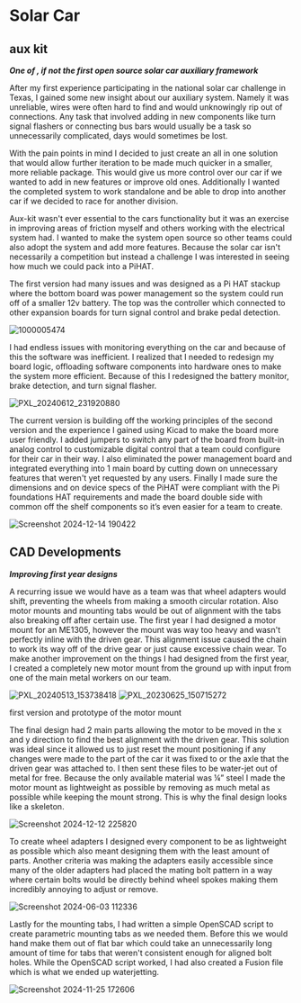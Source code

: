 # Solar Car

## aux kit
***One of , if not the first open source solar car auxiliary framework***

After my first experience participating in the national solar car challenge in Texas, I gained some new insight about our auxiliary system. Namely it was unreliable, wires were often hard to find and would unknowingly rip out of connections. Any task that involved adding in new components like turn signal flashers or connecting bus bars would usually be a task so unnecessarily complicated, days would sometimes be lost.

With the pain points in mind I decided to just create an all in one solution that would allow further iteration to be made much quicker in a smaller, more reliable package. This would give us more control over our car if we wanted to add in new features or improve old ones. Additionally I wanted the completed system to work standalone and be able to drop into another car if we decided to race for another division. 

Aux-kit wasn't ever essential to the cars functionality but it was an exercise in improving areas of friction myself and others working with the electrical system had. I wanted to make the system open source so other teams could also adopt the system and add more features. Because the solar car isn't necessarily a competition but instead a challenge I was interested in seeing how much we could pack into a PiHAT. 

The first version had many issues and was designed as a Pi HAT stackup where the bottom board was power management so the system could run off of a smaller 12v battery. The top was the controller which connected to other expansion boards for turn signal control and brake pedal detection. 

![1000005474](https://github.com/user-attachments/assets/4137936c-6702-4bb2-91b8-517de88e96bf)

I had endless issues with monitoring everything on the car and because of this the software was inefficient. I realized that I needed to redesign my board logic, offloading software components into hardware ones to make the system more efficient. Because of this I redesigned the battery monitor, brake detection, and turn signal flasher.

![PXL_20240612_231920880](https://github.com/user-attachments/assets/bf8bae29-f479-4160-9b8c-491e7096c862)

The current version is building off the working principles of the second version and the experience I gained using Kicad to make the board more user friendly. I added jumpers to switch any part of the board from built-in analog control to customizable digital control that a team could configure for their car in their way. I also eliminated the power management board and integrated everything into 1 main board by cutting down on unnecessary features that weren't yet requested by any users. Finally I made sure the dimensions and on device specs of the PiHAT were compliant with the Pi foundations HAT requirements and made the board double side with common off the shelf components so it’s even easier for a team to create. 

![Screenshot 2024-12-14 190422](https://github.com/user-attachments/assets/74220aa1-d73b-4a5f-b92a-4fd972da86ba)

## CAD Developments 
***Improving first year designs***


A recurring issue we would have as a team was that wheel adapters would shift, preventing the wheels from making a smooth circular rotation. Also motor mounts and mounting tabs would be out of alignment with the tabs also breaking off after certain use. The first year I had designed a motor mount for an ME1305, however the mount was way too heavy and wasn't perfectly inline with the driven gear. This alignment issue caused the chain to work its way off of the drive gear or just cause excessive chain wear. To make another improvement on the things I had designed from the first year, I created a completely new motor mount from the ground up with input from one of the main metal workers on our team. 

![PXL_20240513_153738418](https://github.com/user-attachments/assets/32ac9458-eb37-4908-8ee9-f1f4219c0748)
![PXL_20230625_150715272](https://github.com/user-attachments/assets/3f7fefa1-f179-4cf6-a2c9-149eceacddd0)

first version and prototype of the motor mount

The final design had 2 main parts allowing the motor to be moved in the x and y direction to find the best alignment with the driven gear. This solution was ideal since it allowed us to just reset the mount positioning if any changes were made to the part of the car it was fixed to or the axle that the driven gear was attached to. I then sent these files to be water-jet out of metal for free. Because the only available material was ¼” steel I made the motor mount as lightweight as possible by removing as much metal as possible while keeping the mount strong. This is why the final design looks like a skeleton.  

![Screenshot 2024-12-12 225820](https://github.com/user-attachments/assets/774faba3-69ba-49a7-bf85-dbeb4c99a1af)

To create wheel adapters I designed every component to be as lightweight as possible which also meant designing them with the least amount of parts. Another criteria was making the adapters easily accessible since many of the older adapters had placed the mating bolt pattern in a way where certain bolts would be directly behind wheel spokes making them incredibly annoying to adjust or remove. 

![Screenshot 2024-06-03 112336](https://github.com/user-attachments/assets/e7c9185e-d876-4ee9-999d-00f2a1bec23d)


Lastly for the mounting tabs, I had written a simple OpenSCAD script to create parametric mounting tabs as we needed them. Before this we would hand make them out of flat bar which could take an unnecessarily long amount of time for tabs that weren't consistent enough for aligned bolt holes. While the OpenSCAD script worked, I had also created a Fusion file which is what we ended up waterjetting. 

![Screenshot 2024-11-25 172606](https://github.com/user-attachments/assets/7359dee2-41c8-4ce8-9504-b2ece805f5f9)

